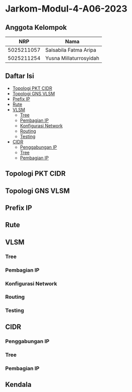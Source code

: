 # Jarkom-Modul-4-A06-2023

## Anggota Kelompok

| NRP        | Nama                        |
| ---------- | --------------------------- |
| 5025211057 | Salsabila Fatma Aripa       |
| 5025211254 | Yusna Millaturrosyidah      |

## Daftar Isi
- [Topologi PKT CIDR](#topologi-pkt-cidr)
- [Topologi GNS VLSM](#topologi-gns-vlsm)
- [Prefix IP](#prefix-ip)
- [Rute](#rute)
- [VLSM](#vlsm)
  - [Tree](#tree)
  - [Pembagian IP](#pembagian-ip)
  - [Konfigurasi Network](#konfigurasi-network)
  - [Routing](#routing)
  - [Testing](#testing) 
- [CIDR](#cidr)
  - [Penggabungan IP](#penggabungan-ip)
  - [Tree](#tree)
  - [Pembagian IP](#pembagian-ip)

## Topologi PKT CIDR
## Topologi GNS VLSM
## Prefix IP
## Rute
## VLSM
### Tree
### Pembagian IP
### Konfigurasi Network
### Routing
### Testing
## CIDR
### Penggabungan IP
### Tree
### Pembagian IP
## Kendala
